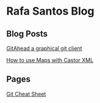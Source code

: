 Rafa Santos Blog
================

Blog Posts
----------
[GitAhead a graphical git client](gitahead/README.md)

[How to use Maps with Castor XML](how-to-use-maps-with-castor-xml/README.md)

Pages
-----
[Git Cheat Sheet](pages/git-cheat-sheet/README.md)
